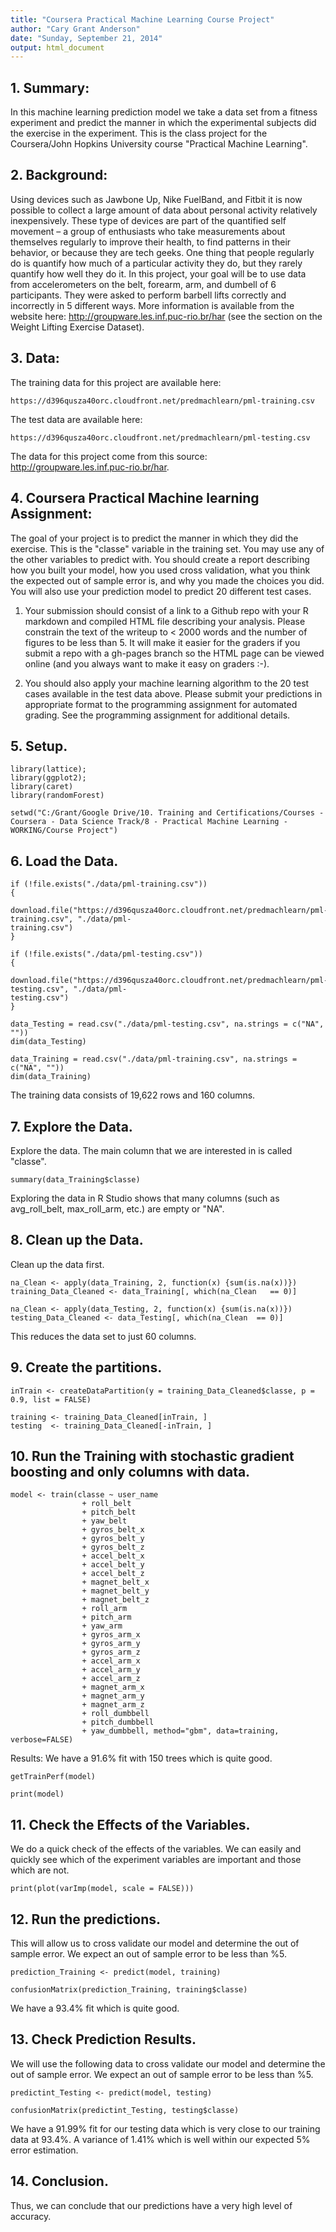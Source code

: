 ```yaml
---
title: "Coursera Practical Machine Learning Course Project"
author: "Cary Grant Anderson"
date: "Sunday, September 21, 2014"
output: html_document
---
```


## 1. Summary:

In this machine learning prediction model we take a data set from a fitness experiment and predict the manner in which the experimental subjects did the exercise in the experiment.  This is the class project for the Coursera/John Hopkins University course "Practical Machine Learning".


## 2. Background:

Using devices such as Jawbone Up, Nike FuelBand, and Fitbit it is now possible to collect a large amount of data about personal activity relatively inexpensively. These type of devices are part of the quantified self movement – a group of enthusiasts who take measurements about themselves regularly to improve their health, to find patterns in their behavior, or because they are tech geeks. One thing that people regularly 
do is quantify how much of a particular activity they do, but they rarely quantify how well they do it. In this project, your goal will be to use data from accelerometers on the belt, forearm, arm, and dumbell of 6 participants. They were asked to perform barbell lifts correctly and incorrectly in 5 different ways. More information is available from the website here: http://groupware.les.inf.puc-rio.br/har (see the section on the Weight Lifting Exercise Dataset). 


## 3. Data:

The training data for this project are available here: 

    https://d396qusza40orc.cloudfront.net/predmachlearn/pml-training.csv

The test data are available here: 

    https://d396qusza40orc.cloudfront.net/predmachlearn/pml-testing.csv


The data for this project come from this source: http://groupware.les.inf.puc-rio.br/har. 


## 4. Coursera Practical Machine learning Assignment:

The goal of your project is to predict the manner in which they did the exercise. This is the "classe" variable in the training set. You may use any of the other variables to predict with. You should create a report describing how you built your model, how you used cross validation, what you think the expected out of sample error is, and why you made the choices you did. You will also use your prediction model to predict 20 different test cases. 

1. Your submission should consist of a link to a Github repo with your R markdown and compiled HTML file describing your analysis. Please constrain the text of the writeup to < 2000 words and the number of figures to be less than 5. It will make it easier for the graders if you submit a repo with a gh-pages branch so the HTML page can be viewed online (and you always want to make it easy on graders :-).

2. You should also apply your machine learning algorithm to the 20 test cases available in the test data above. Please submit your predictions in appropriate format to the programming assignment for automated grading. See the programming assignment for additional details. 


## 5. Setup.

```{r echo=FALSE}
library(lattice); 
library(ggplot2); 
library(caret)
library(randomForest)

setwd("C:/Grant/Google Drive/10. Training and Certifications/Courses - Coursera - Data Science Track/8 - Practical Machine Learning - WORKING/Course Project")
```


## 6. Load the Data.

```{r}
if (!file.exists("./data/pml-training.csv"))
{
  download.file("https://d396qusza40orc.cloudfront.net/predmachlearn/pml-training.csv", "./data/pml-
training.csv")
}

if (!file.exists("./data/pml-testing.csv"))
{
  download.file("https://d396qusza40orc.cloudfront.net/predmachlearn/pml-testing.csv", "./data/pml-
testing.csv")
}

data_Testing = read.csv("./data/pml-testing.csv", na.strings = c("NA", ""))
dim(data_Testing)

data_Training = read.csv("./data/pml-training.csv", na.strings = c("NA", ""))
dim(data_Training)
```

The training data consists of 19,622 rows and 160 columns.


## 7. Explore the Data.
  
Explore the data.  The main column that we are interested in is called "classe".

```{r}
summary(data_Training$classe)
```

Exploring the data in R Studio shows that many columns (such as avg_roll_belt, max_roll_arm, etc.) are 
empty or "NA".


## 8. Clean up the Data.
  
Clean up the data first.

```{r}
na_Clean <- apply(data_Training, 2, function(x) {sum(is.na(x))}) 
training_Data_Cleaned <- data_Training[, which(na_Clean   == 0)]

na_Clean <- apply(data_Testing, 2, function(x) {sum(is.na(x))}) 
testing_Data_Cleaned <- data_Testing[, which(na_Clean  == 0)]
```

This reduces the data set to just 60 columns.


## 9. Create the partitions.
  
```{r}
inTrain <- createDataPartition(y = training_Data_Cleaned$classe, p = 0.9, list = FALSE)

training <- training_Data_Cleaned[inTrain, ]
testing  <- training_Data_Cleaned[-inTrain, ]
```


## 10. Run the Training with stochastic gradient boosting and only columns with data.

```{r}
model <- train(classe ~ user_name 
                + roll_belt
                + pitch_belt 
                + yaw_belt 
                + gyros_belt_x 
                + gyros_belt_y 
                + gyros_belt_z 
                + accel_belt_x 
                + accel_belt_y 
                + accel_belt_z 
                + magnet_belt_x 
                + magnet_belt_y 
                + magnet_belt_z 
                + roll_arm 
                + pitch_arm 
                + yaw_arm 
                + gyros_arm_x 
                + gyros_arm_y 
                + gyros_arm_z 
                + accel_arm_x 
                + accel_arm_y 
                + accel_arm_z 
                + magnet_arm_x 
                + magnet_arm_y 
                + magnet_arm_z 
                + roll_dumbbell 
                + pitch_dumbbell 
                + yaw_dumbbell, method="gbm", data=training, verbose=FALSE)
```

Results: We have a 91.6% fit with 150 trees which is quite good.

```{r}
getTrainPerf(model)

print(model)
```


## 11. Check the Effects of the Variables.
  
We do a quick check of the effects of the variables.  We can easily and quickly see which of the experiment variables are important and those which are not.

```{r}
print(plot(varImp(model, scale = FALSE)))
```


## 12. Run the predictions.

This will allow us to cross validate our model and determine the out of sample error.  We expect an out of sample error to be less than %5.

```{r}
prediction_Training <- predict(model, training)

confusionMatrix(prediction_Training, training$classe)
```

We have a 93.4% fit which is quite good.


## 13. Check Prediction Results.

We will use the following data to cross validate our model and determine the out of sample error.  We expect an out of sample error to be less than %5.

```{r}
predictint_Testing <- predict(model, testing)

confusionMatrix(predictint_Testing, testing$classe)
```

We have a 91.99% fit for our testing data which is very close to our training data at 93.4%.  A variance of 1.41% which is well within our expected 5% error estimation.


## 14. Conclusion.

Thus, we can conclude that our predictions have a very high level of accuracy.












